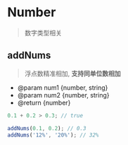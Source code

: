 # Number

> 数字类型相关

## addNums

> 浮点数精准相加, **支持同单位数相加**

- @param num1 {number, string}
- @param num2 {number, string}
- @return {number}

```js
0.1 + 0.2 > 0.3; // true

addNums(0.1, 0.2); // 0.3
addNums('12%', '20%'); // 32%
```
